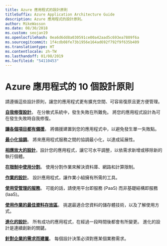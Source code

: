 ```yaml
---
title: Azure 應用程式的設計原則
titleSuffix: Azure Application Architecture Guide
description: Azure 應用程式的設計原則。
author: MikeWasson
ms.date: 08/30/2018
ms.custom: seojan19
ms.openlocfilehash: 0ea6d6dd8a030591ce00a42aad5c693ea7809f6a
ms.sourcegitcommit: 1f4cdb08fe73b1956e164ad692f792f9f635b409
ms.translationtype: HT
ms.contentlocale: zh-TW
ms.lasthandoff: 01/08/2019
ms.locfileid: "54110453"
---
```

# <a name="ten-design-principles-for-azure-applications"></a>Azure 應用程式的 10 個設計原則

請遵循這些設計原則，讓您的應用程式更有擴充空間、可容易復原且更方便管理。

**[自我修復設計](self-healing.md)**。 在分散式系統中，發生失敗在所難免。 將您的應用程式設計為可在發生失敗時自我修復。

**[讓各個項目都有備援](redundancy.md)**。 將備援建置到您的應用程式中，以避免發生單一失敗點。

**[最小化協調](minimize-coordination.md)**。 將來應用程式服務之間的協調最小化，以達成延展性。

**[相應放大的設計](scale-out.md)**。設計您的應用程式，讓它可水平調整，以依需求新增或移除新的執行個體。

**[在限制中使用分割](partition.md)**。 使用分割作業來解決資料庫、網路和計算限制。

**[作業的設計](design-for-operations.md)**。 設計應用程式，讓作業小組擁有所需的工具。

**[使用受管理的服務](managed-services.md)**。 可能的話，請使用平台即服務 (PaaS) 而非基礎結構即服務 (IaaS)。

**[使用作業的最佳資料存放區](use-the-best-data-store.md)**。 挑選最適合您資料的儲存體技術，以及了解使用方式。

**[進化的設計](design-for-evolution.md)**。 所有成功的應用程式，在經過一段時間後都會有所變更。 進化的設計是連續創新的關鍵。

**[針對企業的需求而建置](build-for-business.md)**。 每個設計決策必須對應某個業務需求。
